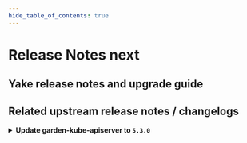 ```yaml
---
hide_table_of_contents: true
---
```


# Release Notes next

## Yake release notes and upgrade guide

## Related upstream release notes / changelogs


<details>
<summary><b>Update garden-kube-apiserver to <code>5.3.0</code></b></summary>

**Full Changelog**: https://github.com/gardener-community/garden-kube-apiserver/compare/v5.2.0...v5.3.0

</details>
